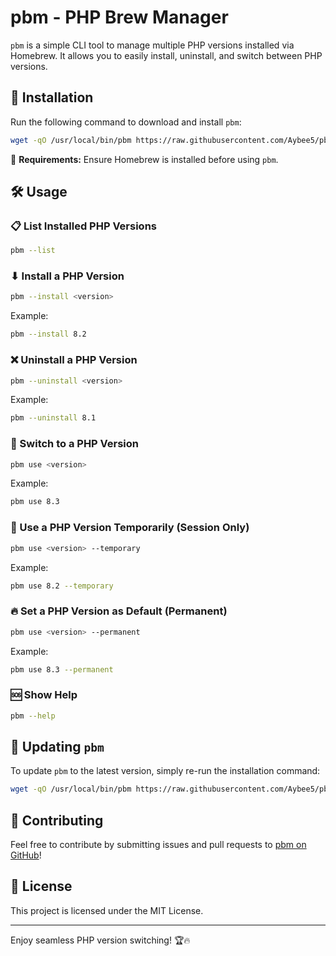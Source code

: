 # pbm - PHP Brew Manager

`pbm` is a simple CLI tool to manage multiple PHP versions installed via Homebrew. It allows you to easily install, uninstall, and switch between PHP versions.

## 🚀 Installation

Run the following command to download and install `pbm`:

```sh
wget -qO /usr/local/bin/pbm https://raw.githubusercontent.com/Aybee5/pbm/main/pbm.sh && chmod +x /usr/local/bin/pbm
```

📌 **Requirements:** Ensure Homebrew is installed before using `pbm`.

## 🛠 Usage

### 📋 List Installed PHP Versions
```sh
pbm --list
```

### ⬇ Install a PHP Version
```sh
pbm --install <version>
```
Example:
```sh
pbm --install 8.2
```

### ❌ Uninstall a PHP Version
```sh
pbm --uninstall <version>
```
Example:
```sh
pbm --uninstall 8.1
```

### 🔄 Switch to a PHP Version
```sh
pbm use <version>
```
Example:
```sh
pbm use 8.3
```

### 🔧 Use a PHP Version Temporarily (Session Only)
```sh
pbm use <version> --temporary
```
Example:
```sh
pbm use 8.2 --temporary
```

### 🔥 Set a PHP Version as Default (Permanent)
```sh
pbm use <version> --permanent
```
Example:
```sh
pbm use 8.3 --permanent
```

### 🆘 Show Help
```sh
pbm --help
```

## 🔄 Updating `pbm`
To update `pbm` to the latest version, simply re-run the installation command:
```sh
wget -qO /usr/local/bin/pbm https://raw.githubusercontent.com/Aybee5/pbm/main/pbm.sh && chmod +x /usr/local/bin/pbm
```

## 🚀 Contributing
Feel free to contribute by submitting issues and pull requests to [pbm on GitHub](https://github.com/Aybee5/pbm)!

## 📜 License
This project is licensed under the MIT License.

---

Enjoy seamless PHP version switching! 🏆🔥

